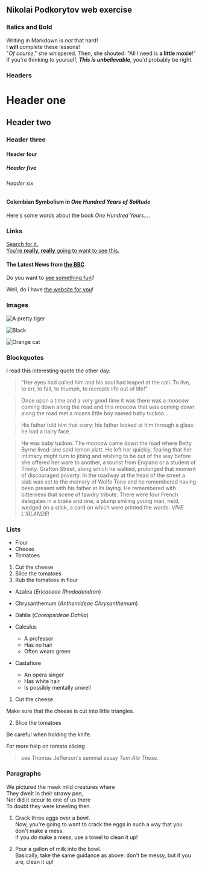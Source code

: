 ## Nikolai Podkorytov web exercise
### Italics and Bold
Writing in Markdown is _not_ that hard!  
I **will** complete these lessons!  
"_Of course_," she whispered. Then, she shouted: "All I need is **a little moxie**!"  
If you're thinking to yourself, **_This is unbelievable_**, you'd probably be right.
### Headers
# Header one
## Header two
### Header three
#### Header four
##### Header five
###### Header six  
#### Colombian Symbolism in _One Hundred Years of Solitude_

Here's some words about the book _One Hundred Years..._.  
### Links
[Search for it.](www.google.com)  
[You're **really, really** going to want to see this.](www.dailykitten.com)  
#### The Latest News from [the BBC](www.bbc.com/news)  

Do you want to [see something fun](www.zombo.com)?

Well, do I have [the website for you](www.stumbleupon.com)!  
### Images
![A pretty tiger](https://upload.wikimedia.org/wikipedia/commons/5/56/Tiger.50.jpg)  

![Black](https://upload.wikimedia.org/wikipedia/commons/a/a3/81_INF_DIV_SSI.jpg)

![Orange cat](http://icons.iconarchive.com/icons/google/noto-emoji-animals-nature/256/22221-cat-icon.png)
### Blockquotes  
I read this interesting quote the other day:

>"Her eyes had called him and his soul had leaped at the call. To live, to err, to fall, to triumph, to recreate life out of life!"

>Once upon a time and a very good time it was there was a moocow coming down along the road and this moocow that was coming down along the road met a nicens little boy named baby tuckoo...

>His father told him that story: his father looked at him through a glass: he had a hairy face.

>He was baby tuckoo. The moocow came down the road where Betty Byrne lived: she sold lemon platt.
>He left her quickly, fearing that her intimacy might turn to jibing and wishing to be out of the way before she offered her ware to another, a tourist from England or a student of Trinity. Grafton Street, along which he walked, prolonged that moment of discouraged poverty. In the roadway at the head of the street a slab was set to the memory of Wolfe Tone and he remembered having been present with his father at its laying. He remembered with bitterness that scene of tawdry tribute. There were four French delegates in a brake and one, a plump smiling young man, held, wedged on a stick, a card on which were printed the words: _VIVE L'IRLANDE_!
### Lists
*  Flour  
*  Cheese  
*  Tomatoes
1. Cut the cheese
2. Slice the tomatoes
3. Rub the tomatoes in flour
* Azalea (_Ericaceae Rhododendron_)
* Chrysanthemum (_Anthemideae Chrysanthemum_)
* Dahlia (_Coreopsideae Dahlia_)

* Calculus
  * A professor
  * Has no hair
  * Often wears green
* Castafiore
  * An opera singer
  * Has white hair
  * Is possibly mentally unwell

 

1. Cut the cheese
  
 Make sure that the cheese is cut into little triangles.

2. Slice the tomatoes
  
 Be careful when holding the knife.
  
 For more help on tomato slicing 
 >see Thomas Jefferson's seminal essay _Tom Ate Those_.
### Paragraphs
We pictured the meek mild creatures where  
They dwelt in their strawy pen,  
Nor did it occur to one of us there  
To doubt they were kneeling then.

 1. Crack three eggs over a bowl.  
 Now, you're going to want to crack the eggs in such a way that you don't make a mess.  
 If you _do_ make a mess, use a towel to clean it up!

 2. Pour a gallon of milk into the bowl.  
 Basically, take the same guidance as above: don't be messy, but if you are, clean it up!



